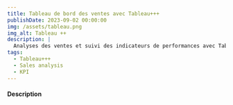 ```yaml
---
title: Tableau de bord des ventes avec Tableau+++
publishDate: 2023-09-02 00:00:00
img: /assets/tableau.png
img_alt: Tableau ++
description: |
  Analyses des ventes et suivi des indicateurs de performances avec Tableau +++. 
tags:
  - Tableau+++
  - Sales analysis
  - KPI 
---
```


#### Description 